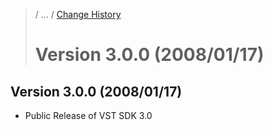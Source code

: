 >/ ... / [Change History](../Index.md)
>
># Version 3.0.0 (2008/01/17)

## Version 3.0.0 (2008/01/17)

- Public Release of VST SDK 3.0
